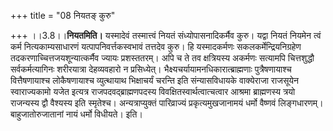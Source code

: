 +++
title = "08 नियतङ् कुरु"

+++
।।3.8।।**नियतमिति।** यस्मादेवं तस्मात्त्वं नियतं संध्योपासनादिकर्मैव
कुरु। यद्वा नियतं नियमेन त्वं कर्म नित्यकाम्यसाधारणं
यत्पापनिवर्त्तकस्वभावं तत्तदेव कुरु। हि यस्मादकर्मणः
सकलकर्मेन्द्रियनिग्रहेण तदकरणाच्चित्तजयशून्यात्कर्मैव ज्यायः
प्रशस्ततरम्। अपि च ते तव क्षत्रियस्य अकर्मणः सत्यामपि चित्तशुद्धौ
सर्वकर्मत्यागिनः शरीरयात्रा देहव्यवहारो न प्रसिध्येत्।
भैक्ष्यचर्यायामनधिकारात्ब्राह्मणाः पुत्रैषणायाश्च वित्तैषणायाश्च
लोकैषणायाश्च व्युत्थायाथ भिक्षाचर्यं चरन्ति इति संन्यासविधायके
वाक्येराजा राजसूयेन स्वाराज्यकामो यजेत इत्यत्र राजपदवद्ब्राह्मणपदस्य
विवक्षितस्वार्थत्वात्चत्वार आश्रमा ब्राह्मणस्य त्रयो राजन्यस्य द्वौ
वैश्यस्य इति स्मृतेश्च। अन्यत्राप्युक्तं पारिव्राज्यं प्रकृत्यमुखजानामयं
धर्मो वैष्णवं लिङ्गधारणम्। बाहुजातोरुजातानां नायं धर्मो विधीयते। इति।
